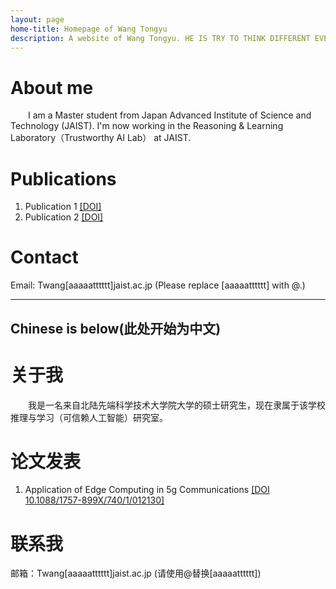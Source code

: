 ```yaml
---
layout: page
home-title: Homepage of Wang Tongyu
description: A website of Wang Tongyu. HE IS TRY TO THINK DIFFERENT EVERYDAY
---
```


# About me

&emsp;&emsp;I am a Master student from Japan Advanced Institute of Science and Technology (JAIST). I'm now working in the Reasoning & Learning Laboratory（Trustworthy AI Lab） at JAIST.

# Publications

1. Publication 1 [[DOI]](#)
2. Publication 2 [[DOI]](#)

# Contact

Email: Twang[aaaaatttttt]jaist.ac.jp (Please replace [aaaaatttttt] with @.)

- - - 
## Chinese is below(此处开始为中文)

# 关于我

&emsp;&emsp;我是一名来自北陆先端科学技术大学院大学的硕士研究生，现在隶属于该学校推理与学习（可信赖人工智能）研究室。

# 论文发表

1. Application of Edge Computing in 5g Communications [[DOI 10.1088/1757-899X/740/1/012130]](https://iopscience.iop.org/article/10.1088/1757-899X/740/1/012130/pdf)


# 联系我

邮箱：Twang[aaaaatttttt]jaist.ac.jp (请使用@替换[aaaaatttttt])
